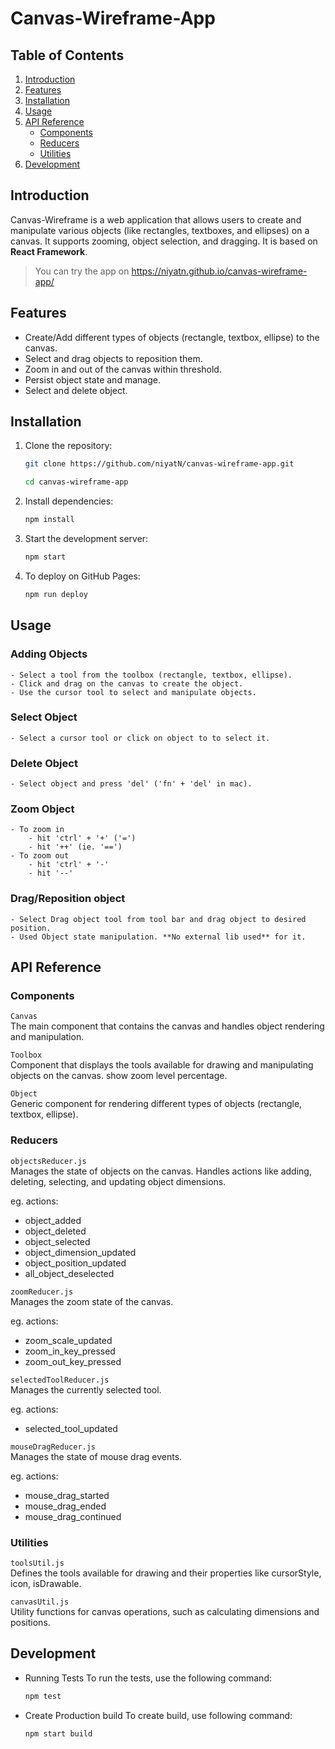 #  Canvas-Wireframe-App

## Table of Contents

1. [Introduction](#introduction)
2. [Features](#features)
3. [Installation](#installation)
4. [Usage](#usage)
5. [API Reference](#api-reference)
    - [Components](#components)
    - [Reducers](#reducers)
    - [Utilities](#utilities)
6. [Development](#development)




## Introduction

Canvas-Wireframe is a web application that allows users to create and manipulate various objects (like rectangles, textboxes, and ellipses) on a canvas. It supports zooming, object selection, and dragging.
It is based on **React Framework**.
> You can try the app on https://niyatn.github.io/canvas-wireframe-app/


## Features

- Create/Add different types of objects (rectangle, textbox, ellipse) to the canvas.
- Select and drag objects to reposition them.
- Zoom in and out of the canvas within threshold.
- Persist object state and manage.
- Select and delete object.



## Installation

1. Clone the repository:
   ```sh
   git clone https://github.com/niyatN/canvas-wireframe-app.git

   cd canvas-wireframe-app
   ```
2. Install dependencies:
    ```sh
    npm install
    ```
3. Start the development server:
    ```sh
    npm start    
    ```
4. To deploy on GitHub Pages:
    ```sh
    npm run deploy
    ```

## Usage

### Adding Objects

    - Select a tool from the toolbox (rectangle, textbox, ellipse).
    - Click and drag on the canvas to create the object.
    - Use the cursor tool to select and manipulate objects.
    

### Select Object
    - Select a cursor tool or click on object to to select it.

### Delete Object
    - Select object and press 'del' ('fn' + 'del' in mac).

### Zoom Object
    - To zoom in
        - hit 'ctrl' + '+' ('=')
        - hit '++' (ie. '==')
    - To zoom out
        - hit 'ctrl' + '-'
        - hit '--'
### Drag/Reposition object   
    - Select Drag object tool from tool bar and drag object to desired position.
    - Used Object state manipulation. **No external lib used** for it.
## API Reference

### Components

`Canvas`  
The main component that contains the canvas and handles object rendering and manipulation.

`Toolbox`  
Component that displays the tools available for drawing and manipulating objects on the canvas.
show zoom level percentage.

`Object`  
Generic component for rendering different types of objects (rectangle, textbox, ellipse).

### Reducers


`objectsReducer.js`  
Manages the state of objects on the canvas. Handles actions like adding, deleting, selecting, and updating object dimensions.

eg. actions:
- object_added
- object_deleted
- object_selected
- object_dimension_updated
- object_position_updated
- all_object_deselected

`zoomReducer.js`    
Manages the zoom state of the canvas.

eg. actions:
- zoom_scale_updated
- zoom_in_key_pressed
- zoom_out_key_pressed

`selectedToolReducer.js`  
Manages the currently selected tool.

eg. actions:
- selected_tool_updated

`mouseDragReducer.js`   
Manages the state of mouse drag events.

eg. actions:
- mouse_drag_started
- mouse_drag_ended
- mouse_drag_continued

### Utilities

`toolsUtil.js`   
Defines the tools available for drawing and their properties like cursorStyle, icon, isDrawable.

`canvasUtil.js`    
Utility functions for canvas operations, such as calculating dimensions and positions.

## Development

- Running Tests
To run the tests, use the following command:
    ```sh
    npm test
    ```

- Create Production build
To create build, use following command:  
    ```sh
    npm start build
    ```
